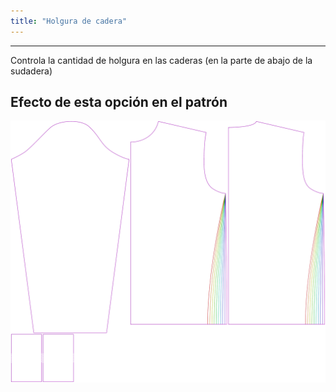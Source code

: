 ```yaml
---
title: "Holgura de cadera"
---
```


***

Controla la cantidad de holgura en las caderas (en la parte de abajo de la sudadera)

## Efecto de esta opción en el patrón

![Esta imagen muestra el efecto de esta opción al superponer varias variantes que tienen un valor diferente para esta opción](sven_hipsease_sample.svg "Efecto de esta opción en el patrón")
